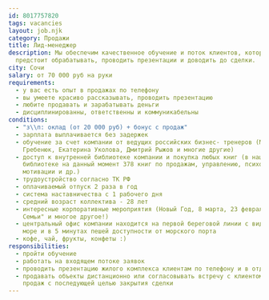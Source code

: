 ```yaml
---
id: 8017757820
tags: vacancies
layout: job.njk
category: Продажи
title: Лид-менеджер
description: Мы обеспечим качественное обучение и поток клиентов, который вам
  предстоит обрабатывать, проводить презентации и доводить до сделки.
city: Сочи
salary: от 70 000 руб на руки
requirements:
  - у вас есть опыт в продажах по телефону
  - вы умеете красиво рассказывать, проводить презентацию
  - любите продавать и зарабатывать деньги
  - дисциплинированны, ответственны и коммуникабельны
conditions:
  - "з\\п: оклад (от 20 000 руб) + бонус с продаж"
  - зарплата выплачивается без задержек
  - обучение за счет компании от ведущих российских бизнес- тренеров (Михаил
    Гребенюк, Екатерина Уколова, Дмитрий Рыжов и многие другие)
  - доступ к внутренней библиотеке компании и покупка любых книг (в нашей
    библиотеке на данный момент 378 книг по продажам, управлению, психологии,
    мотивации и др.)
  - трудоустройство согласно ТК РФ
  - оплачиваемый отпуск 2 раза в год
  - система наставничества с 1 рабочего дня
  - средний возраст коллектива - 28 лет
  - интересные корпоративные мероприятия (Новый Год, 8 марта, 23 февраля, "День
    Семьи" и многое другое!)
  - центральный офис компании находится на первой береговой линии с видом на
    море и в 5 минутах пешей доступности от морского порта
  - кофе, чай, фрукты, конфеты :)
responsibilities:
  - пройти обучение
  - работать на входящем потоке заявок
  - проводить презентацию жилого комплекса клиентам по телефону и в отделе продаж
  - продавать объекты дистанционно или согласовывать встречу с клиентом в отделе
    продаж с последующей целью закрытия сделки
---
```

